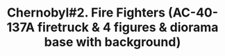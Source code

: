 ---
layout: product
title: "Chernobyl#2. Fire Fighters (AC-40-137A firetruck & 4 figures & diorama base with background)"
price: "6000" 
desc: "AKCIJA"
img_path: "/assets/img/ICM 35902.webp"
brand: "N/A"
available: true
special_offer: false
new: false
soon: false
cat: "010000"
subcat: "013600"
subsubcat: "0N/A"
sifra: "ICM 35902"
popular: false
spec: false
---